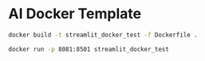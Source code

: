 # AI Docker Template


```bash
docker build -t streamlit_docker_test -f Dockerfile .

docker run -p 8081:8501 streamlit_docker_test
```